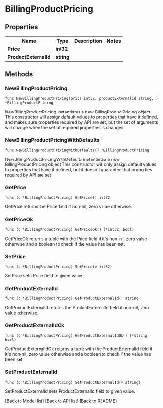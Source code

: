 # BillingProductPricing

## Properties

Name | Type | Description | Notes
------------ | ------------- | ------------- | -------------
**Price** | **int32** |  | 
**ProductExternalId** | **string** |  | 

## Methods

### NewBillingProductPricing

`func NewBillingProductPricing(price int32, productExternalId string, ) *BillingProductPricing`

NewBillingProductPricing instantiates a new BillingProductPricing object
This constructor will assign default values to properties that have it defined,
and makes sure properties required by API are set, but the set of arguments
will change when the set of required properties is changed

### NewBillingProductPricingWithDefaults

`func NewBillingProductPricingWithDefaults() *BillingProductPricing`

NewBillingProductPricingWithDefaults instantiates a new BillingProductPricing object
This constructor will only assign default values to properties that have it defined,
but it doesn't guarantee that properties required by API are set

### GetPrice

`func (o *BillingProductPricing) GetPrice() int32`

GetPrice returns the Price field if non-nil, zero value otherwise.

### GetPriceOk

`func (o *BillingProductPricing) GetPriceOk() (*int32, bool)`

GetPriceOk returns a tuple with the Price field if it's non-nil, zero value otherwise
and a boolean to check if the value has been set.

### SetPrice

`func (o *BillingProductPricing) SetPrice(v int32)`

SetPrice sets Price field to given value.


### GetProductExternalId

`func (o *BillingProductPricing) GetProductExternalId() string`

GetProductExternalId returns the ProductExternalId field if non-nil, zero value otherwise.

### GetProductExternalIdOk

`func (o *BillingProductPricing) GetProductExternalIdOk() (*string, bool)`

GetProductExternalIdOk returns a tuple with the ProductExternalId field if it's non-nil, zero value otherwise
and a boolean to check if the value has been set.

### SetProductExternalId

`func (o *BillingProductPricing) SetProductExternalId(v string)`

SetProductExternalId sets ProductExternalId field to given value.



[[Back to Model list]](../README.md#documentation-for-models) [[Back to API list]](../README.md#documentation-for-api-endpoints) [[Back to README]](../README.md)


